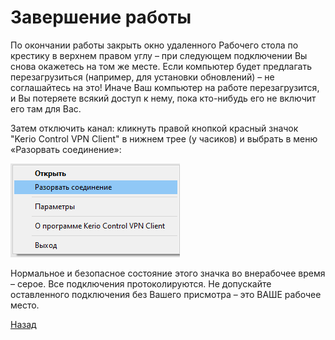 ---
---
# Завершение работы

По окончании работы закрыть окно удаленного Рабочего стола по крестику в верхнем правом углу – при следующем подключении Вы снова окажетесь на том же месте. Если компьютер будет предлагать перезагрузиться (например, для установки обновлений) – не соглашайтесь на это! Иначе Ваш компьютер на работе перезагрузится, и Вы потеряете всякий доступ к нему, пока кто-нибудь его не включит его там для Вас.

Затем отключить канал: кликнуть правой кнопкой красный значок "Kerio Control VPN Client" в нижнем трее (у часиков) и выбрать в меню «Разорвать соединение»:

![pic-disconnect]

Нормальное и безопасное состояние этого значка во внерабочее время – серое. Все подключения протоколируются. Не допускайте оставленного подключения без Вашего присмотра – это ВАШЕ рабочее место.

[Назад][back]

[back]: index "Основная инструкция"

[pic-disconnect]: assets/img/disconnect.png "Разорвать соединение"
